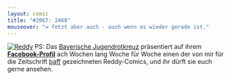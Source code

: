 ```yaml
---
layout: comic
title: "#2067: 2468"
mouseover: "∞ fetzt aber auch - auch wenn es wieder gerade ist."
---
```


<a href="http://www.facebook.com/Bayerisches.Jugendrotkreuz"><img src="http://www.fonflatter.de/bilder/reddy_s.png" alt="Reddy" /></a>
PS: Das <a href="http://www.jrk-bayern.de">Bayerische Jugendrotkreuz</a> präsentiert auf ihrem <a href="http://www.facebook.com/Bayerisches.Jugendrotkreuz"><strong>Facebook-Profil</strong></a> ach Wochen lang Woche für Woche einen der von mir für die Zeitschrift <a href="http://www.jrk-bayern.de/service/baff/">baff</a> gezeichneten Reddy-Comics, und ihr dürft sie euch gerne ansehen.
